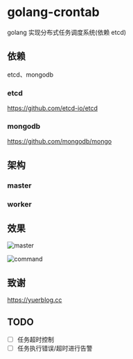 # golang-crontab

golang 实现分布式任务调度系统(依赖 etcd)

## 依赖

etcd、mongodb

### etcd

https://github.com/etcd-io/etcd

### mongodb

https://github.com/mongodb/mongo

## 架构

### master

### worker

## 效果

![master](https://i.loli.net/2019/10/19/lwDK9fnyzWmEoCG.png)

![command](https://i.loli.net/2019/10/19/nfsONJxTvMPaCFE.png)

## 致谢

https://yuerblog.cc

## TODO

- [ ] 任务超时控制
- [ ] 任务执行错误/超时进行告警
